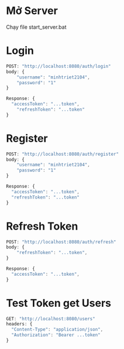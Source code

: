 # Mở Server

Chạy file start_server.bat

# Login
```js
POST: "http://localhost:8080/auth/login"
body: {
	"username": "minhtriet2104",
	"password": "1"
}

Response: {
  "accessToken": "...token",
    "refreshToken": "...token"
}
```

# Register
```js
POST: "http://localhost:8080/auth/register"
body: {
	"username": "minhtriet2104",
	"password": "1"
}

Response: {
  "accessToken": "...token",
  "refreshToken": "...token"
}
```


# Refresh Token
```js
POST: "http://localhost:8080/auth/refresh"
body: {
	"refreshToken": "...token",
}

Response: {
  "accessToken": "...token",
}
```

# Test Token get Users
```js
GET: "http://localhost:8080/users"
headers: {
  "Content-Type": "application/json",
  "Authorization": "Bearer ...token"
}
```

